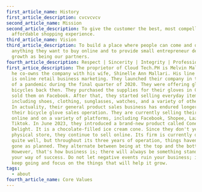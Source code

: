 ```yaml
---
first_article_name: History
first_article_description: cvcvcvcv
second_article_name: Mission
second_article_description: To give the customer the best, most compelling and
  affordable shopping experience.
third_article_name: Vision
third_article_description: To build a place where people can come and discover
  anything they want to buy online and to provide small entrepreneur development
  growth as being our partners.
fourth_article_description: Respect | Sincerity | Integrity | Professionalism | Accountability
first_artice_description: The proprietor of Cloud Tech.PH is Melvin Mallari, and
  he co-owns the company with his wife, Shinelle Ann Mallari. His line of work
  is online retail business marketing. They launched their company in the midst
  of a pandemic during the final quarter of 2020. They were offering gloves for
  bicycles back then. They purchased the supplies for their gloves in China and
  sold them on Facebook. After that, they started selling everyday items
  including shoes, clothing, sunglasses, watches, and a variety of other things.
  In actuality, their general product sales business has endured longer than
  their bicycle glove sales operation. They are currently selling their goods
  online and on a variety of platforms, including Facebook, Shopee, Lazada, and
  Tiktok. In June 2023, they introduced a brand-new product called Cone Bite
  Delight. It is a chocolate-filled ice cream cone. Since they don't yet have a
  physical store, they continue to sell online. Its firm is currently doing
  quite well, but throughout its three years of operation, things haven't always
  gone as planned. They alternate between being at the top and the bottom.
  However, that's how business is; there will always be something standing in
  your way of success. Do not let negative events ruin your business; instead,
  keep going and focus on the things that will help it grow.
tags:
  - about
fourth_article_name: Core Values
---
```

